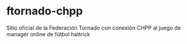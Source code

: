 # ftornado-chpp
Sitio oficial de la Federación Tornado con conexión CHPP al juego de manager online de fútbol hattrick
